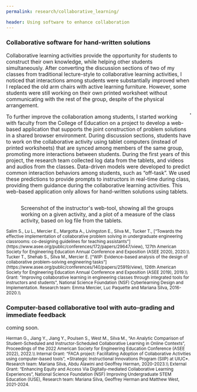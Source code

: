 ```yaml
---
permalink: research/collaborative_learning/

header: Using software to enhance collaboration
---
```




### Collaborative software for hand-written solutions

 Collaborative learning activities provide the opportunity for students to construct their own knowledge, while helping other students simultaneously. After converting the discussion sections of two of my classes from traditional lecture-style to collaborative learning activities, I noticed that interactions among students were substantially improved when I replaced the old arm chairs with active learning furniture. However, some students were still working on their own printed worksheet without communicating with the rest of the group, despite of the physical arrangement.

 <img src="{{ site.baseurl }}/pages/images/collab.png" alt="" style="float: right; margin-left: 25px; max-height: 250px; max-width: 50%; border: solid 1px black; clear:">

 To further improve the collaboration among students, I started working with faculty from the College of Education on a project to develop a web-based application that supports the joint construction of problem solutions in a shared browser environment. During discussion sections, students have to work on the collaborative activity using tablet computers (instead of printed worksheets) that are synced among members of the same group, promoting more interactions between students.
 During the first years of this project, the research team collected log data from the tablets, and videos and audios from the classes. Data-driven models were developed to predict common interaction behaviors among students, such as “off-task”. We used these predictions to provide prompts to instructors in real-time during class, providing them guidance during the collaborative learning activities. This web-based application only allows for hand-written solutions using tablets.

<div style="clear: both"></div>

<figure class="figure">
   <img src="{{ site.baseurl }}/pages/images/teacher-tool.png" alt="" style="display: block; margin-left: auto; margin-right: auto; margin-top:10px; max-height: 300px; max-width: 90%;  clear:">
<figcaption class="figure-caption text-center"> Screenshot of the instructor's web-tool, showing all the groups working on a given activity, and a plot of a measure of the class activity, based on log file from the tablets.  </figcaption>
 </figure>

 <!-- Thus, as an extension of this project, we are in the initial stages of developing an open-source web-based solution similar to [CoCalc](https://cocalc.com/help?session=default) (a paid collaborative tool) where a group of students complete programming assignments on a shared project. -->

<small>
Salim S., Lu L., Mercier E., Margotta A., Livingston E., Silva M., Tucker T., [“Towards the effective implementation of collaborative problem solving in undergraduate engineering classrooms: co-designing guidelines for teaching assistants”](https://www.asee.org/public/conferences/172/papers/29647/view), 127th American Society for Engineering Education Annual Conference and Exposition (ASEE 2020), 2020.\\
Tucker T., Shehab S., Silva M., Mercier E. [“WIP: Evidence-based analysis of the design of collaborative problem-solving engineering tasks”](https://www.asee.org/public/conferences/140/papers/25919/view), 126th American Society for Engineering Education Annual Conference and Exposition (ASEE 2019), 2019.\\
Grant: "Improving collaborative learning in engineering classes through integrated tools for instructors and students", National Science Foundation (NSF) Cyberlearning Design and Implementation. Research team: Emma Mercier, Luc Paquette and Mariana Silva, 2016-2020.\\
</small>


### Computer-based collaborative tool with auto-grading and immediate feedback

coming soon.

<small>
Herman G., Jiang Y., Jiang Y., Poulsen S., West M., Silva M., “An Analytic Comparison of Student-Scheduled and Instructor-Scheduled Collaborative Learning in Online Contexts”,  Proceedings of the 2022 American Society for Engineering Education Conference (ASEE 2022), 2022.\\
Internal Grant: “FACA project: Facilitating Adoption of Collaborative Activities using computer-based tools”,  *Strategic Instructional Innovations Program (SIIP) at UIUC*. Research team:  Mariana Silva, Abdu Alawini and Geoffrey Herman, 2020-2023.\\
External Grant: “Enhancing Equity and Access Via Digitally-mediated Collaborative Learning Experiences”, National Science Foundation (NSF) Improving Undergraduate STEM Education (IUSE), Research team: Mariana Silva, Geoffrey Herman and Matthew West, 2021-2024.
</small>
